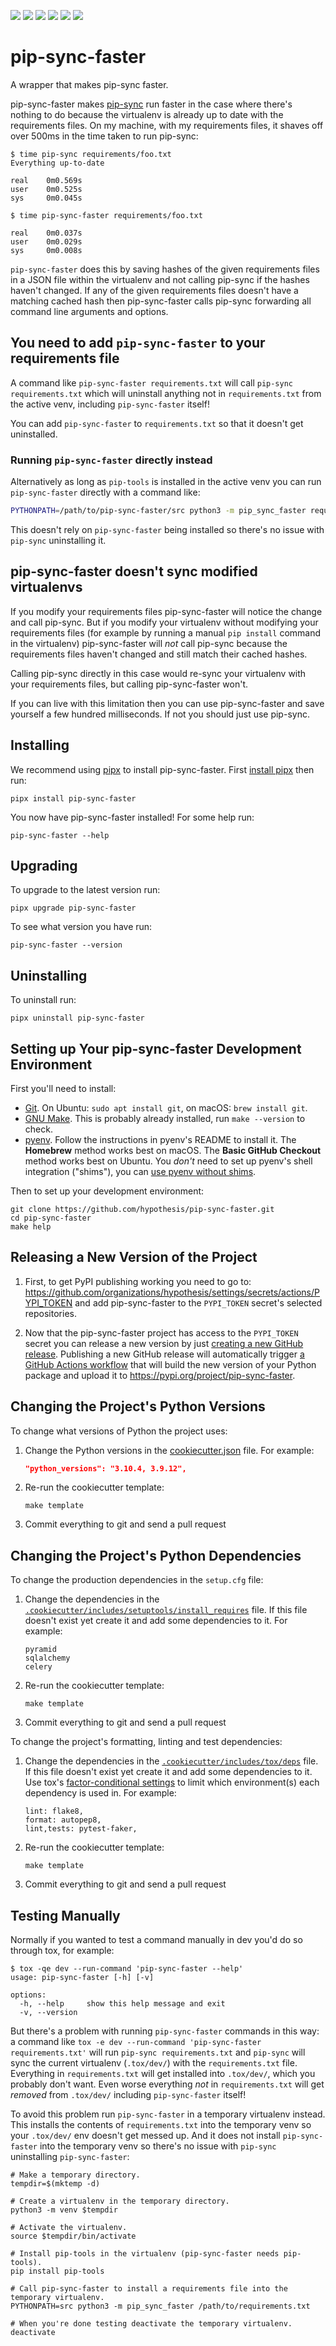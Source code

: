 <a href="https://github.com/hypothesis/pip-sync-faster/actions/workflows/ci.yml?query=branch%3Amain"><img src="https://img.shields.io/github/actions/workflow/status/hypothesis/pip-sync-faster/ci.yml?branch=main"></a>
<a href="https://pypi.org/project/pip-sync-faster"><img src="https://img.shields.io/pypi/v/pip-sync-faster"></a>
<a><img src="https://img.shields.io/badge/python-3.10 | 3.9 | 3.8-success"></a>
<a href="https://github.com/hypothesis/pip-sync-faster/blob/main/LICENSE"><img src="https://img.shields.io/badge/license-BSD--2--Clause-success"></a>
<a href="https://github.com/hypothesis/cookiecutters/tree/main/pypackage"><img src="https://img.shields.io/badge/cookiecutter-pypackage-success"></a>
<a href="https://black.readthedocs.io/en/stable/"><img src="https://img.shields.io/badge/code%20style-black-000000"></a>

# pip-sync-faster

A wrapper that makes pip-sync faster.

pip-sync-faster makes
[pip-sync](https://pip-tools.readthedocs.io/en/latest/#example-usage-for-pip-sync)
run faster in the case where there's nothing to do because the virtualenv is
already up to date with the requirements files. On my machine, with my
requirements files, it shaves off over 500ms in the time taken to run pip-sync:

```terminal
$ time pip-sync requirements/foo.txt
Everything up-to-date

real    0m0.569s
user    0m0.525s
sys     0m0.045s

$ time pip-sync-faster requirements/foo.txt

real    0m0.037s
user    0m0.029s
sys     0m0.008s
```

`pip-sync-faster` does this by saving hashes of the given requirements files in a
JSON file within the virtualenv and not calling pip-sync if the hashes haven't
changed.
If any of the given requirements files doesn't have a matching cached hash then
pip-sync-faster calls pip-sync forwarding all command line arguments and
options.

## You need to add `pip-sync-faster` to your requirements file

A command like `pip-sync-faster requirements.txt` will call
`pip-sync requirements.txt` which will uninstall anything not in
`requirements.txt` from the active venv, including `pip-sync-faster` itself!

You can add `pip-sync-faster` to `requirements.txt` so that it doesn't get
uninstalled.

### Running `pip-sync-faster` directly instead

Alternatively as long as `pip-tools` is installed in the active venv you can
run `pip-sync-faster` directly with a command like:

```bash
PYTHONPATH=/path/to/pip-sync-faster/src python3 -m pip_sync_faster requirements.txt
```

This doesn't rely on `pip-sync-faster` being installed so there's no issue with
`pip-sync` uninstalling it.

## pip-sync-faster doesn't sync modified virtualenvs

If you modify your requirements files pip-sync-faster will notice the change
and call pip-sync. But if you modify your virtualenv without modifying your
requirements files (for example by running a manual `pip install` command in
the virtualenv) pip-sync-faster will *not* call pip-sync because the
requirements files haven't changed and still match their cached hashes.

Calling pip-sync directly in this case would re-sync your virtualenv with your
requirements files, but calling pip-sync-faster won't.

If you can live with this limitation then you can use pip-sync-faster and save
yourself a few hundred milliseconds. If not you should just use pip-sync.

## Installing

We recommend using [pipx](https://pypa.github.io/pipx/) to install
pip-sync-faster.
First [install pipx](https://pypa.github.io/pipx/#install-pipx) then run:

```terminal
pipx install pip-sync-faster
```

You now have pip-sync-faster installed! For some help run:

```
pip-sync-faster --help
```

## Upgrading

To upgrade to the latest version run:

```terminal
pipx upgrade pip-sync-faster
```

To see what version you have run:

```terminal
pip-sync-faster --version
```

## Uninstalling

To uninstall run:

```
pipx uninstall pip-sync-faster
```

## Setting up Your pip-sync-faster Development Environment

First you'll need to install:

* [Git](https://git-scm.com/).
  On Ubuntu: `sudo apt install git`, on macOS: `brew install git`.
* [GNU Make](https://www.gnu.org/software/make/).
  This is probably already installed, run `make --version` to check.
* [pyenv](https://github.com/pyenv/pyenv).
  Follow the instructions in pyenv's README to install it.
  The **Homebrew** method works best on macOS.
  The **Basic GitHub Checkout** method works best on Ubuntu.
  You _don't_ need to set up pyenv's shell integration ("shims"), you can
  [use pyenv without shims](https://github.com/pyenv/pyenv#using-pyenv-without-shims).

Then to set up your development environment:

```terminal
git clone https://github.com/hypothesis/pip-sync-faster.git
cd pip-sync-faster
make help
```

## Releasing a New Version of the Project

1. First, to get PyPI publishing working you need to go to:
   <https://github.com/organizations/hypothesis/settings/secrets/actions/PYPI_TOKEN>
   and add pip-sync-faster to the `PYPI_TOKEN` secret's selected
   repositories.

2. Now that the pip-sync-faster project has access to the `PYPI_TOKEN` secret
   you can release a new version by just [creating a new GitHub release](https://docs.github.com/en/repositories/releasing-projects-on-github/managing-releases-in-a-repository).
   Publishing a new GitHub release will automatically trigger
   [a GitHub Actions workflow](.github/workflows/pypi.yml)
   that will build the new version of your Python package and upload it to
   <https://pypi.org/project/pip-sync-faster>.

## Changing the Project's Python Versions

To change what versions of Python the project uses:

1. Change the Python versions in the
   [cookiecutter.json](.cookiecutter/cookiecutter.json) file. For example:

   ```json
   "python_versions": "3.10.4, 3.9.12",
   ```

2. Re-run the cookiecutter template:

   ```terminal
   make template
   ```

3. Commit everything to git and send a pull request

## Changing the Project's Python Dependencies

To change the production dependencies in the `setup.cfg` file:

1. Change the dependencies in the [`.cookiecutter/includes/setuptools/install_requires`](.cookiecutter/includes/setuptools/install_requires) file.
   If this file doesn't exist yet create it and add some dependencies to it.
   For example:

   ```
   pyramid
   sqlalchemy
   celery
   ```

2. Re-run the cookiecutter template:

   ```terminal
   make template
   ```

3. Commit everything to git and send a pull request

To change the project's formatting, linting and test dependencies:

1. Change the dependencies in the [`.cookiecutter/includes/tox/deps`](.cookiecutter/includes/tox/deps) file.
   If this file doesn't exist yet create it and add some dependencies to it.
   Use tox's [factor-conditional settings](https://tox.wiki/en/latest/config.html#factors-and-factor-conditional-settings)
   to limit which environment(s) each dependency is used in.
   For example:

   ```
   lint: flake8,
   format: autopep8,
   lint,tests: pytest-faker,
   ```

2. Re-run the cookiecutter template:

   ```terminal
   make template
   ```

3. Commit everything to git and send a pull request

Testing Manually
----------------

Normally if you wanted to test a command manually in dev you'd do so through
tox, for example:

```terminal
$ tox -qe dev --run-command 'pip-sync-faster --help'
usage: pip-sync-faster [-h] [-v]

options:
  -h, --help     show this help message and exit
  -v, --version
```

But there's a problem with running `pip-sync-faster` commands in this way: a
command like `tox -e dev --run-command 'pip-sync-faster requirements.txt'` will
run `pip-sync requirements.txt` and `pip-sync` will sync the
current virtualenv (`.tox/dev/`) with the `requirements.txt` file. Everything
in `requirements.txt` will get installed into `.tox/dev/`, which you probably
don't want. Even worse everything _not_ in `requirements.txt` will get
_removed_ from `.tox/dev/` including `pip-sync-faster` itself!

To avoid this problem run `pip-sync-faster` in a temporary virtualenv instead.
This installs the contents of `requirements.txt` into the temporary venv so
your `.tox/dev/` env doesn't get messed up. And it does not install
`pip-sync-faster` into the temporary venv so there's no issue with `pip-sync`
uninstalling `pip-sync-faster`:

```terminal
# Make a temporary directory.
tempdir=$(mktemp -d)

# Create a virtualenv in the temporary directory.
python3 -m venv $tempdir

# Activate the virtualenv.
source $tempdir/bin/activate

# Install pip-tools in the virtualenv (pip-sync-faster needs pip-tools).
pip install pip-tools

# Call pip-sync-faster to install a requirements file into the temporary virtualenv.
PYTHONPATH=src python3 -m pip_sync_faster /path/to/requirements.txt

# When you're done testing deactivate the temporary virtualenv.
deactivate
```
